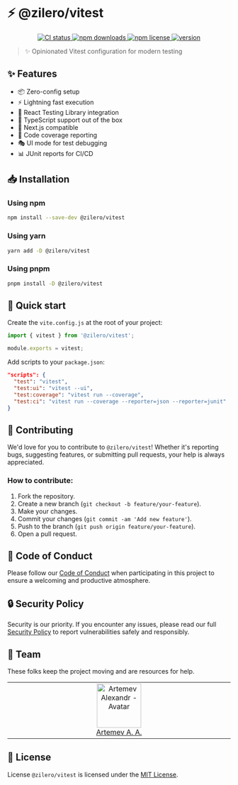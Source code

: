 # ⚡️ @zilero/vitest

<p align="center">
  <a href="https://github.com/Zilero232/dev-config-hub">
      <img src="https://img.shields.io/github/actions/workflow/status/Zilero232/dev-config-hub/integrate.yaml?label=CI&logo=GitHub" alt="CI status">
    </a>
  <a href="https://www.npmjs.com/package/@zilero/vitest">
      <img src="https://img.shields.io/npm/dm/@zilero/vitest?logo=NPM" alt="npm downloads">
    </a>
  <a href="https://github.com/Zilero232/cli">
      <img src="https://img.shields.io/badge/License-MIT-yellow.svg" alt="npm license">
    </a>
  <a href="https://github.com/Zilero232/dev-config-hub">
      <img src="https://img.shields.io/npm/v/@zilero/vitest?label=version" alt="version">
    </a>
</p>

> ✨ Opinionated Vitest configuration for modern testing

## ✨ Features

- 📦 Zero-config setup
- ⚡️ Lightning fast execution
- 🎯 React Testing Library integration
- 🔧 TypeScript support out of the box
- 🚀 Next.js compatible
- 💪 Code coverage reporting
- 🎭 UI mode for test debugging
- 📊 JUnit reports for CI/CD

## 📥 Installation

### Using npm

```bash
npm install --save-dev @zilero/vitest
```
### Using yarn

```bash
yarn add -D @zilero/vitest
```

### Using pnpm

```bash
pnpm install -D @zilero/vitest
```

## 🚀 Quick start

Create the `vite.config.js` at the root of your project:

```javascript
import { vitest } from '@zilero/vitest';

module.exports = vitest;
```

Add scripts to your `package.json`:

```json
"scripts": {
  "test": "vitest",
  "test:ui": "vitest --ui",
  "test:coverage": "vitest run --coverage",
  "test:ci": "vitest run --coverage --reporter=json --reporter=junit"
}
```

## 🤝 Contributing

We'd love for you to contribute to `@zilero/vitest`! Whether it's reporting bugs, suggesting features, or submitting pull requests, your help is always appreciated.

### How to contribute:

1. Fork the repository.
2. Create a new branch (`git checkout -b feature/your-feature`).
3. Make your changes.
4. Commit your changes (`git commit -am 'Add new feature'`).
5. Push to the branch (`git push origin feature/your-feature`).
6. Open a pull request.

## 📜 Code of Conduct

Please follow our [Code of Conduct](CODE_OF_CONDUCT.md) when participating in this project to ensure a welcoming and productive atmosphere.

## 🔒 Security Policy

Security is our priority. If you encounter any issues, please read our full [Security Policy](SECURITY.md) to report vulnerabilities safely and responsibly.

## 👥 Team

These folks keep the project moving and are resources for help.

<table>
  <tbody>
    <tr>
      <td align="center" valign="top" width="11%">
        <a href="https://career.habr.com/zilero">
          <img src="https://avatars.githubusercontent.com/u/68345676?s=400&u=eb7df22c29a8aca48def78ec54a7526601c9fd8f&v=4" width="100" height="100" alt="Artemev Alexandr - Avatar">
          <br />
          Artemev A. A.
        </a>
      </td>
    </tr>
  </tbody>
</table>

## 📄 License

License `@zilero/vitest` is licensed under the [MIT License](LICENSE).
